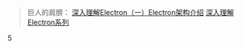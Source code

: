 



> 巨人的肩膀：
> [深入理解Electron（一）Electron架构介绍](https://zhuanlan.zhihu.com/p/604169213)
> [深入理解Electron系列](https://www.zhihu.com/column/c_1606275988706549760)
>
> 

5